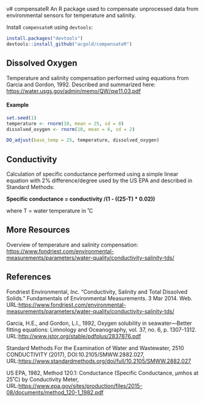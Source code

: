 v# compensateR
An R package used to compensate unprocessed data from environmental sensors for temperature and salinity. 

Install `compensateR` using `devtools`:
```R
install.packages("devtools")
devtools::install_github("acgold/compensateR")
```
## Dissolved Oxygen
Temperature and salinity compensation performed using equations from Garcia and Gordon, 1992. Described and summarized here: https://water.usgs.gov/admin/memo/QW/qw11.03.pdf

#### Example
```R
set.seed(1)
temperature <- rnorm(10, mean = 25, sd = 8)
dissolved_oxygen <- rnorm(10, mean = 6, sd = 2)

DO_adjust(base_temp = 25, temperature, dissolved_oxygen)
```
## Conductivity
Calculation of specific conductance performed using a simple linear equation with 2% difference/degree used by the US EPA and described in Standard Methods:

**Specific conductance = conductivity /(1 - ((25-T) * 0.02))** 

where T = water temperature in ˚C 

## More Resources
Overview of temperature and salinity compensation: https://www.fondriest.com/environmental-measurements/parameters/water-quality/conductivity-salinity-tds/

## References
Fondriest Environmental, Inc. “Conductivity, Salinity and Total Dissolved Solids.” Fundamentals of Environmental Measurements. 3 Mar 2014. Web. URL:https://www.fondriest.com/environmental-measurements/parameters/water-quality/conductivity-salinity-tds/

Garcia, H.E., and Gordon, L.I., 1992, Oxygen solubility in seawater—Better fitting equations: Limnology and Oceanography, vol. 37, no. 6, p. 1307-1312. URL:http://www.jstor.org/stable/pdfplus/2837876.pdf

Standard Methods For the Examination of Water and Wastewater, 2510 CONDUCTIVITY (2017), DOI:10.2105/SMWW.2882.027, URL:https://www.standardmethods.org/doi/full/10.2105/SMWW.2882.027

US EPA, 1982, Method 120.1: Conductance (Specific Conductance, µmhos at 25˚C) by Conductivity Meter, URL:https://www.epa.gov/sites/production/files/2015-08/documents/method_120-1_1982.pdf
